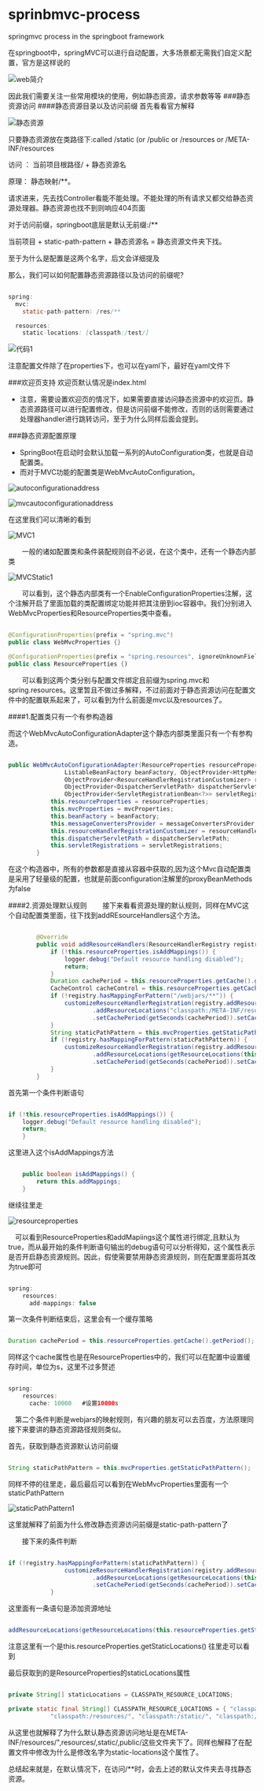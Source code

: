 # sprinbmvc-process
springmvc process in the springboot framework

在springboot中，springMVC可以进行自动配置，大多场景都无需我们自定义配置，官方是这样说的

![web简介](https://github.com/lijiasheng12333/image/blob/main/picture/springboot/MVC/MVCconfig.png)

因此我们需要关注一些常用模块的使用，例如静态资源，请求参数等等
###静态资源访问
####静态资源目录以及访问前缀
首先看看官方解释

![静态资源](https://github.com/lijiasheng12333/image/blob/main/picture/springboot/MVC/staticContent.png)

只要静态资源放在类路径下:called /static (or /public or /resources or /META-INF/resources

访问 ： 当前项目根路径/ + 静态资源名

原理： 静态映射/**。

请求进来，先去找Controller看能不能处理。不能处理的所有请求又都交给静态资源处理器。静态资源也找不到则响应404页面

对于访问前缀，springboot底层是默认无前缀:/**

当前项目 + static-path-pattern + 静态资源名 = 静态资源文件夹下找。

至于为什么是配置是这两个名字，后文会详细提及

那么，我们可以如何配置静态资源路径以及访问的前缀呢?

```java

spring:
  mvc:
    static-path-pattern: /res/**   

  resources:
    static-locations: [classpath:/test/]
```

![代码1](https://github.com/lijiasheng12333/image/blob/main/picture/springboot/MVC/%E4%BB%A3%E7%A0%811.png)

注意配置文件除了在properties下，也可以在yaml下，最好在yaml文件下

###欢迎页支持
  欢迎页默认情况是index.html
  
  * 注意，需要设置欢迎页的情况下，如果需要直接访问静态资源中的欢迎页。静态资源路径可以进行配置修改，但是访问前缀不能修改，否则的话则需要通过处理器handler进行跳转访问，至于为什么同样后面会提到。

###静态资源配置原理
  * SpringBoot在启动时会默认加载一系列的AutoConfiguration类，也就是自动配置类。
  * 而对于MVC功能的配置类是WebMvcAutoConfiguration。

![autoconfigurationaddress](https://github.com/lijiasheng12333/image/blob/main/picture/springboot/MVC/autoconfigurationaddress.png)

![mvcautoconfigurationaddress](https://github.com/lijiasheng12333/image/blob/main/picture/springboot/MVC/mvcautoconfigurationaddress.png)

在这里我们可以清晰的看到

![MVC1](https://github.com/lijiasheng12333/image/blob/main/picture/springboot/MVC/MVC1.png)

&emsp;&emsp;一般的诸如配置类和条件装配规则自不必说，在这个类中，还有一个静态内部类

![MVCStatic1](https://github.com/lijiasheng12333/image/blob/main/picture/springboot/MVC/MVCStatic1.png)

&emsp;&emsp;可以看到，这个静态内部类有一个EnableConfigurationProperties注解，这个注解开启了里面加载的类配置绑定功能并把其注册到ioc容器中。我们分别进入WebMvcProperties和ResourceProperties类中查看。

```java

@ConfigurationProperties(prefix = "spring.mvc")
public class WebMvcProperties {}

@ConfigurationProperties(prefix = "spring.resources", ignoreUnknownFields = false)
public class ResourceProperties {)
```

&emsp;&emsp;可以看到这两个类分别与配置文件绑定且前缀为spring.mvc和spring.resources。这里暂且不做过多解释，不过前面对于静态资源访问在配置文件中的配置联系起来了，可以看到为什么前面是mvc以及resources了。

####1.配置类只有一个有参构造器

而这个WebMvcAutoConfigurationAdapter这个静态内部类里面只有一个有参构造。

```java

public WebMvcAutoConfigurationAdapter(ResourceProperties resourceProperties, WebMvcProperties mvcProperties,
				ListableBeanFactory beanFactory, ObjectProvider<HttpMessageConverters> messageConvertersProvider,
				ObjectProvider<ResourceHandlerRegistrationCustomizer> resourceHandlerRegistrationCustomizerProvider,
				ObjectProvider<DispatcherServletPath> dispatcherServletPath,
				ObjectProvider<ServletRegistrationBean<?>> servletRegistrations) {
			this.resourceProperties = resourceProperties;
			this.mvcProperties = mvcProperties;
			this.beanFactory = beanFactory;
			this.messageConvertersProvider = messageConvertersProvider;
			this.resourceHandlerRegistrationCustomizer = resourceHandlerRegistrationCustomizerProvider.getIfAvailable();
			this.dispatcherServletPath = dispatcherServletPath;
			this.servletRegistrations = servletRegistrations;
		}
````

在这个构造器中，所有的参数都是直接从容器中获取的,因为这个Mvc自动配置类是采用了轻量级的配置，也就是前面configuration注解里的proxyBeanMethods为false

####2.资源处理默认规则
&emsp;&emsp;接下来看看资源处理的默认规则，同样在MVC这个自动配置类里面，往下找到addREsourceHandlers这个方法。

```java

		@Override
		public void addResourceHandlers(ResourceHandlerRegistry registry) {
			if (!this.resourceProperties.isAddMappings()) {
				logger.debug("Default resource handling disabled");
				return;
			}
			Duration cachePeriod = this.resourceProperties.getCache().getPeriod();
			CacheControl cacheControl = this.resourceProperties.getCache().getCachecontrol().toHttpCacheControl();
			if (!registry.hasMappingForPattern("/webjars/**")) {
				customizeResourceHandlerRegistration(registry.addResourceHandler("/webjars/**")
						.addResourceLocations("classpath:/META-INF/resources/webjars/")
						.setCachePeriod(getSeconds(cachePeriod)).setCacheControl(cacheControl));
			}
			String staticPathPattern = this.mvcProperties.getStaticPathPattern();
			if (!registry.hasMappingForPattern(staticPathPattern)) {
				customizeResourceHandlerRegistration(registry.addResourceHandler(staticPathPattern)
						.addResourceLocations(getResourceLocations(this.resourceProperties.getStaticLocations()))
						.setCachePeriod(getSeconds(cachePeriod)).setCacheControl(cacheControl));
			}
		}
```

首先第一个条件判断语句

```java

if (!this.resourceProperties.isAddMappings()) {
	logger.debug("Default resource handling disabled");
	return;
	}
```
这里进入这个isAddMappings方法

```java

	public boolean isAddMappings() {
		return this.addMappings;
	}
```

继续往里走

![resourceproperties](https://github.com/lijiasheng12333/image/blob/main/picture/springboot/MVC/resourceproperties.png)

&emsp;可以看到ResourceProperties和addMapiings这个属性进行绑定,且默认为true，而从最开始的条件判断语句输出的debug语句可以分析得知，这个属性表示是否开启静态资源规则。因此，假使需要禁用静态资源规则，则在配置里面将其改为true即可

```java

spring:
	resources:
	  add-mappings: false
```

第一次条件判断结束后，这里会有一个缓存策略

```java

Duration cachePeriod = this.resourceProperties.getCache().getPeriod();
```

同样这个cache属性也是在ResourceProperties中的，我们可以在配置中设置缓存时间，单位为s，这里不过多赘述

```java

spring:
	resources:
	  cache: 10000   #设置10000s
```

&emsp;第二个条件判断是webjars的映射规则，有兴趣的朋友可以去百度，方法原理同接下来要讲的静态资源路径规则类似。

首先，获取到静态资源默认访问前缀

```java

String staticPathPattern = this.mvcProperties.getStaticPathPattern();
```

同样不停的往里走，最后最后可以看到在WebMvcProperties里面有一个staticPathPattern

![staticPathPattern1](https://github.com/lijiasheng12333/image/blob/main/picture/springboot/MVC/staticPathPattern1.png)

这里就解释了前面为什么修改静态资源访问前缀是static-path-pattern了

&emsp;&emsp;接下来的条件判断

```java

if (!registry.hasMappingForPattern(staticPathPattern)) {
				customizeResourceHandlerRegistration(registry.addResourceHandler(staticPathPattern)
						.addResourceLocations(getResourceLocations(this.resourceProperties.getStaticLocations()))
						.setCachePeriod(getSeconds(cachePeriod)).setCacheControl(cacheControl));
			}
```

这里面有一条语句是添加资源地址

```java

addResourceLocations(getResourceLocations(this.resourceProperties.getStaticLocations()))
```

注意这里有一个是this.resourceProperties.getStaticLocations()
往里走可以看到

最后获取到的是ResourceProperties的staticLocations属性

```java

private String[] staticLocations = CLASSPATH_RESOURCE_LOCATIONS;

private static final String[] CLASSPATH_RESOURCE_LOCATIONS = { "classpath:/META-INF/resources/",
			"classpath:/resources/", "classpath:/static/", "classpath:/public/" };
```

从这里也就解释了为什么默认静态资源访问地址是在META-INF/resources/",resources/,static/,public/这些文件夹下了。同样也解释了在配置文件中修改为什么是修改名字为static-locations这个属性了。

总结起来就是，在默认情况下，在访问/**时，会去上述的默认文件夹去寻找静态资源。